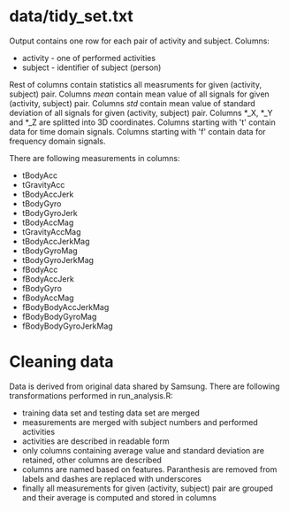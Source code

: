 data/tidy_set.txt
=================

Output contains one row for each pair of activity and subject.
Columns:
- activity - one of performed activities
- subject - identifier of subject (person)

Rest of columns contain statistics all measruments for given (activity, subject) pair.
Columns *_mean_* contain mean value of all signals for given (activity, subject) pair.
Columns *_std_* contain mean value of standard deviation of all signals for given
(activity, subject) pair.
Columns *_X, *_Y and *_Z are splitted into 3D coordinates.
Columns starting with 't' contain data for time domain signals.
Columns starting with 'f' contain data for frequency domain signals.

There are following measurements in columns:
- tBodyAcc
- tGravityAcc
- tBodyAccJerk
- tBodyGyro
- tBodyGyroJerk
- tBodyAccMag
- tGravityAccMag
- tBodyAccJerkMag
- tBodyGyroMag
- tBodyGyroJerkMag
- fBodyAcc
- fBodyAccJerk
- fBodyGyro
- fBodyAccMag
- fBodyBodyAccJerkMag
- fBodyBodyGyroMag
- fBodyBodyGyroJerkMag

Cleaning data
=============

Data is derived from original data shared by Samsung. There are following transformations
performed in run_analysis.R:
- training data set and testing data set are merged
- measurements are merged with subject numbers and performed activities
- activities are described in readable form
- only columns containing average value and standard deviation are retained, other columns
  are described
- columns are named based on features. Paranthesis are removed from labels and dashes
  are replaced with underscores
- finally all measurements for given (activity, subject) pair are grouped and their average
  is computed and stored in columns
